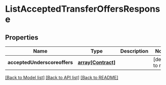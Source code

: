 # ListAcceptedTransferOffersResponse

## Properties
Name | Type | Description | Notes
------------ | ------------- | ------------- | -------------
**acceptedUnderscoreoffers** | [**array[Contract]**](Contract.md) |  | [default to null]

[[Back to Model list]](../README.md#documentation-for-models) [[Back to API list]](../README.md#documentation-for-api-endpoints) [[Back to README]](../README.md)


